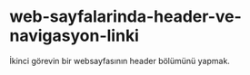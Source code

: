 # web-sayfalarinda-header-ve-navigasyon-linki
İkinci görevin bir websayfasının header bölümünü yapmak.  

